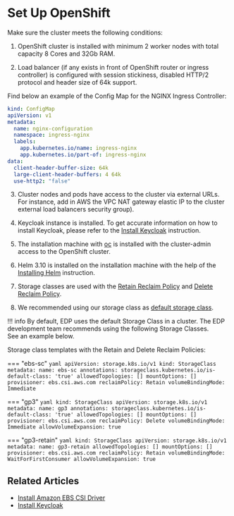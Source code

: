 # Set Up OpenShift

Make sure the cluster meets the following conditions:

1. OpenShift cluster is installed with minimum 2 worker nodes with total capacity 8 Cores and 32Gb RAM.

2. Load balancer (if any exists in front of OpenShift router or ingress controller) is configured with session stickiness, disabled HTTP/2 protocol and header size of 64k support.

  Find below an example of the Config Map for the NGINX Ingress Controller:

  ``` yaml
  kind: ConfigMap
  apiVersion: v1
  metadata:
    name: nginx-configuration
    namespace: ingress-nginx
    labels:
      app.kubernetes.io/name: ingress-nginx
      app.kubernetes.io/part-of: ingress-nginx
  data:
    client-header-buffer-size: 64k
    large-client-header-buffers: 4 64k
    use-http2: "false"
  ```

3. Cluster nodes and pods have access to the cluster via external URLs. For instance, add in AWS the VPC NAT gateway elastic IP to the cluster external load balancers security group).

4. Keycloak instance is installed. To get accurate information on how to install Keycloak, please refer to the [Install Keycloak](install-keycloak.md) instruction.

5. The installation machine with [oc](https://docs.openshift.com/container-platform/4.10/cli_reference/openshift_cli/getting-started-cli.html) is installed with the cluster-admin access to the OpenShift cluster.

6. Helm 3.10 is installed on the installation machine with the help of the [Installing Helm](https://v3.helm.sh/docs/intro/install/) instruction.

7. Storage classes are used with the [Retain Reclaim Policy](https://kubernetes.io/docs/concepts/storage/persistent-volumes/#retain)
and [Delete Reclaim Policy](https://kubernetes.io/docs/concepts/storage/persistent-volumes/#delete).

8. We recommended using our storage class as [default storage class](https://kubernetes.io/docs/tasks/administer-cluster/change-default-storage-class/#changing-the-default-storageclass).<br/>

  !!! info
      By default, EDP uses the default Storage Class in a cluster. The EDP development team recommends using the following Storage Classes.<br/>
      See an example below.

  Storage class templates with the Retain and Delete Reclaim Policies:

  === "ebs-sc"
      ``` yaml
      apiVersion: storage.k8s.io/v1
      kind: StorageClass
      metadata:
        name: ebs-sc
      annotations:
        storageclass.kubernetes.io/is-default-class: 'true'
      allowedTopologies: []
      mountOptions: []
      provisioner: ebs.csi.aws.com
      reclaimPolicy: Retain
      volumeBindingMode: Immediate
      ```

  === "gp3"
      ``` yaml
      kind: StorageClass
      apiVersion: storage.k8s.io/v1
      metadata:
        name: gp3
      annotations:
        storageclass.kubernetes.io/is-default-class: 'true'
      allowedTopologies: []
      mountOptions: []
      provisioner: ebs.csi.aws.com
      reclaimPolicy: Delete
      volumeBindingMode: Immediate
      allowVolumeExpansion: true
      ```

  === "gp3-retain"
      ``` yaml
      kind: StorageClass
      apiVersion: storage.k8s.io/v1
      metadata:
        name: gp3-retain
      allowedTopologies: []
      mountOptions: []
      provisioner: ebs.csi.aws.com
      reclaimPolicy: Retain
      volumeBindingMode: WaitForFirstConsumer
      allowVolumeExpansion: true
      ```

## Related Articles

* [Install Amazon EBS CSI Driver](ebs-csi-driver.md)
* [Install Keycloak](install-keycloak.md)
